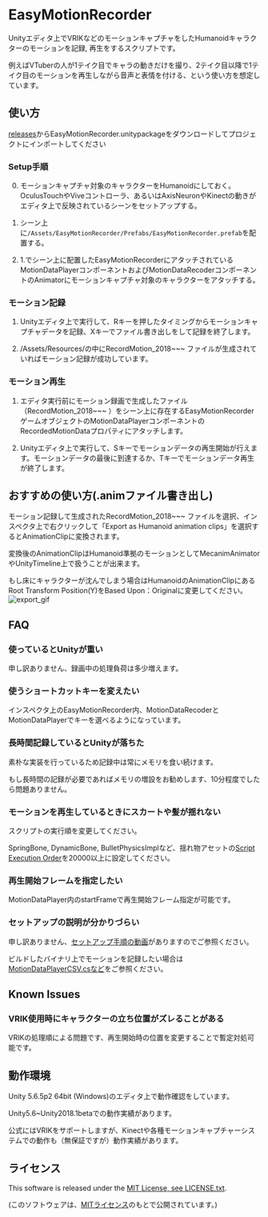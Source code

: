 # EasyMotionRecorder
Unityエディタ上でVRIKなどのモーションキャプチャをしたHumanoidキャラクターのモーションを記録, 再生をするスクリプトです。

例えばVTuberの人が1テイク目でキャラの動きだけを撮り、2テイク目以降で1テイク目のモーションを再生しながら音声と表情を付ける、という使い方を想定しています。

## 使い方
[releases](https://github.com/duo-inc/EasyMotionRecorder/releases)からEasyMotionRecorder.unitypackageをダウンロードしてプロジェクトにインポートしてください

### Setup手順
0. モーションキャプチャ対象のキャラクターをHumanoidにしておく。OculusTouchやViveコントローラ、あるいはAxisNeuronやKinectの動きがエディタ上で反映されているシーンをセットアップする。

1. シーン上に`/Assets/EasyMotionRecorder/Prefabs/EasyMotionRecorder.prefab`を配置する。

2. 1.でシーン上に配置したEasyMotionRecorderにアタッチされているMotionDataPlayerコンポーネントおよびMotionDataRecoderコンポーネントのAnimatorにモーションキャプチャ対象のキャラクターをアタッチする。

### モーション記録
1. Unityエディタ上で実行して、Rキーを押したタイミングからモーションキャプチャデータを記録、Xキーでファイル書き出しをして記録を終了します。

2. /Assets/Resources/の中にRecordMotion_2018~~~ ファイルが生成されていればモーション記録が成功しています。

### モーション再生
1. エディタ実行前にモーション録画で生成したファイル（RecordMotion_2018~~~ ）をシーン上に存在するEasyMotionRecorderゲームオブジェクトのMotionDataPlayerコンポーネントのRecordedMotionDataプロパティにアタッチします。

2. Unityエディタ上で実行して、Sキーでモーションデータの再生開始が行えます。モーションデータの最後に到達するか、Tキーでモーションデータ再生が終了します。

## おすすめの使い方(.animファイル書き出し)
モーション記録して生成されたRecordMotion_2018~~~ ファイルを選択、インスペクタ上で右クリックして「Export as Humanoid animation clips」を選択するとAnimationClipに変換されます。

変換後のAnimationClipはHumanoid準拠のモーションとしてMecanimAnimatorやUnityTimeline上で扱うことが出来ます。

もし床にキャラクターが沈んでしまう場合はHumanoidのAnimationClipにあるRoot Transform Position(Y)をBased Upon：Originalに変更してください。  
![export_gif](https://github.com/duo-inc/EasyMotionRecorder/blob/readme_images/Images/emrec_export_humanoid.gif)

## FAQ

### 使っているとUnityが重い
申し訳ありません、録画中の処理負荷は多少増えます。

### 使うショートカットキーを変えたい
インスペクタ上のEasyMotionRecorder内、MotionDataRecoderとMotionDataPlayerでキーを選べるようになっています。

### 長時間記録しているとUnityが落ちた
素朴な実装を行っているため記録中は常にメモリを食い続けます。

もし長時間の記録が必要であればメモリの増設をお勧めします、10分程度でしたら問題ありません。

### モーションを再生しているときにスカートや髪が揺れない
スクリプトの実行順を変更してください。

SpringBone, DynamicBone, BulletPhysicsImplなど、揺れ物アセットの[Script Execution Order](https://docs.unity3d.com/jp/530/Manual/class-ScriptExecution.html)を20000以上に設定してください。

### 再生開始フレームを指定したい
MotionDataPlayer内のstartFrameで再生開始フレーム指定が可能です。

### セットアップの説明が分かりづらい
申し訳ありません、[セットアップ手順の動画](https://twitter.com/entum_info/status/986823609329926146)がありますのでご参照ください。

ビルドしたバイナリ上でモーションを記録したい場合は[MotionDataPlayerCSV.csなど](https://github.com/duo-inc/EasyMotionRecorder/tree/master/EasyMotionRecorder/Assets/EasyMotionRecorder/Scripts/ForRuntime)をご参照ください。

## Known Issues
### VRIK使用時にキャラクターの立ち位置がズレることがある
VRIKの処理順による問題です、再生開始時の位置を変更することで暫定対処可能です。

## 動作環境
Unity 5.6.5p2 64bit (Windows)のエディタ上で動作確認をしています。

Unity5.6~Unity2018.1betaでの動作実績があります。

公式にはVRIKをサポートしますが、Kinectや各種モーションキャプチャーシステムでの動作も（無保証ですが）動作実績があります。

## ライセンス
This software is released under the [MIT License, see LICENSE.txt](https://github.com/duo-inc/EasyMotionRecorder/blob/master/LICENSE.txt).

(このソフトウェアは、[MITライセンス](https://github.com/duo-inc/EasyMotionRecorder/blob/master/LICENSE.txt)のもとで公開されています。)

